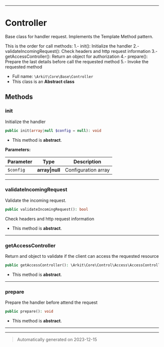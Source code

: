 ***

# Controller

Base class for handler request. Implements the Template Method pattern.

This is the order for call methods:
1.- init(): Initialize the handler
2.- validateIncomingRequest(): Check headers and http request information
3.- getAccessController(): Return an object for authorization
4.- prepare(): Prepare the last details before call the requested method
5.- Invoke the requested method

* Full name: `\Arkit\Core\Base\Controller`
* This class is an **Abstract class**




## Methods


### init

Initialize the handler

```php
public init(array|null $config = null): void
```




* This method is **abstract**.



**Parameters:**

| Parameter | Type | Description |
|-----------|------|-------------|
| `$config` | **array&#124;null** | Configuration array |





***

### validateIncomingRequest

Validate the incoming request.

```php
public validateIncomingRequest(): bool
```

Check headers and http request information


* This method is **abstract**.







***

### getAccessController

Return and object to validate if the client can access the requested resource

```php
public getAccessController(): \Arkit\Core\Control\Access\AccessControllerInterface
```




* This method is **abstract**.







***

### prepare

Prepare the handler before attend the request

```php
public prepare(): void
```




* This method is **abstract**.







***


***
> Automatically generated on 2023-12-15
